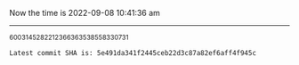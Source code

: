 Now the time is 2022-09-08 10:41:36 am

---

<small>6003145282212366363538558330731</small>

```txt
Latest commit SHA is: 5e491da341f2445ceb22d3c87a82ef6aff4f945c
```

